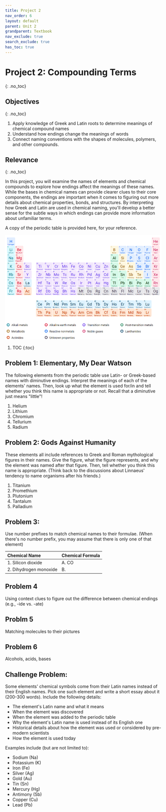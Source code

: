 ```yaml
---
title: Project 2
nav_order: 6
layout: default
parent: Unit 2
grandparent: Textbook
nav_exclude: true
search_exclude: true
has_toc: true
---
```


# Project 2: Compounding Terms
{: .no_toc}

## Objectives
{: .no_toc}

1. Apply knowledge of Greek and Latin roots to determine meanings of chemical compound names
2. Understand how endings change the meanings of words
3. Connect naming conventions with the shapes of molecules, polymers, and other compounds.

## Relevance
{: .no_toc}

In this project, you will examine the names of elements and chemical compounds to explore how endings affect the meanings of these names. While the bases in chemical names can provide clearer clues to their core components, the endings are important when it comes to figuring out more details about chemical properties, bonds, and structures. By interpreting how Greek and Latin are used in chemical naming, you'll develop a better sense for the subtle ways in which endings can provide more information about unfamiliar terms.

A copy of the periodic table is provided here, for your reference.

![The periodic table of elements](../../../../assets/images/periodic_table.png)

1. TOC
{:toc}

## Problem 1: Elementary, My Dear Watson

The following elements from the periodic table use Latin- or Greek-based names with diminutive endings. Interpret the meanings of each of the elements' names. Then, look up what the element is used for/in and tell whether you think this name is appropriate or not. Recall that a diminutive just means "little"!

1. Helium
2. Lithium
3. Chromium
4. Tellurium
5. Radium 

## Problem 2: Gods Against Humanity

These elements all include references to Greek and Roman mythological figures in their names. Give the figure, what the figure represents, and why the element was named after that figure. Then, tell whether you think this name is appropriate. (Think back to the discussions about Linnaeus' tendency to name organisms after his friends.)

1. Titanium
2. Promethium
3. Plutonium
4. Tantalum
5. Palladium

## Problem 3: 

Use number prefixes to match chemical names to their formulae. (When there's no number prefix, you may assume that there is only one of that element)

| Chemical Name             | Chemical Formula      |
| :---                      | :---                  |
| 1. Silicon dioxide        | A. CO                 |
| 2. Dihydrogen monoxide    | B. 


## Problem 4 

Using context clues to figure out the difference between chemical endings (e.g., -ide vs. -ate)

## Problm 5

Matching molecules to their pictures

## Problem 6

Alcohols, acids, bases

## Challenge Problem:

Some elements' chemical symbols come from their Latin names instead of their English names. Pick one such element and write a short essay about it (200-300 words). Include the following details:

- The element's Latin name and what it means
- When the element was discovered
- When the element was added to the periodic table
- Why the element's Latin name is used instead of its English one
- Historical details about how the element was used or considered by pre-modern scientists
- How the element is used today

Examples include (but are not limited to):

- Sodium (Na)
- Potassium (K)
- Iron (Fe)
- Silver (Ag)
- Gold (Au)
- Tin (Sn)
- Mercury (Hg)
- Antimony (Sb)
- Copper (Cu)
- Lead (Pb)
